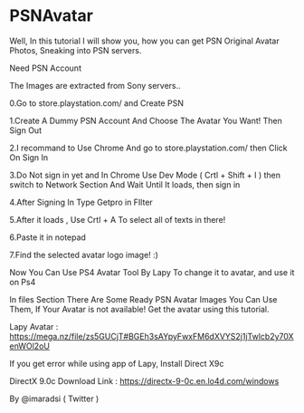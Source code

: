 # PSNAvatar
Well, In this tutorial I will show you, how you can get PSN Original Avatar Photos, Sneaking into PSN servers.

Need PSN Account

The Images are extracted from Sony servers..

0.Go to store.playstation.com/ and Create PSN

1.Create A Dummy PSN Account And Choose The Avatar You Want! Then Sign Out

2.I recommand to Use Chrome And go to store.playstation.com/ then Click On Sign In

3.Do Not sign in yet and In Chrome Use Dev Mode ( Crtl + Shift + I ) then switch to Network Section And Wait Until It loads, then sign in

4.After Signing In Type Getpro in FIlter

5.After it loads , Use Crtl + A To select all of texts in there!

6.Paste it in notepad

7.Find the selected avatar logo image! :)

Now You Can Use PS4 Avatar Tool By Lapy To change it to avatar, and use it on Ps4

In files Section There Are Some Ready PSN Avatar Images You Can Use Them, If Your Avatar is not available! Get the avatar using this tutorial.

Lapy Avatar : https://mega.nz/file/zs5GUCjT#BGEh3sAYpyFwxFM6dXVYS2j1jTwlcb2y70XenWOl2oU

If you get error while using app of Lapy, Install Direct X9c 

DirectX 9.0c Download Link : https://directx-9-0c.en.lo4d.com/windows

By @imaradsi ( Twitter )
